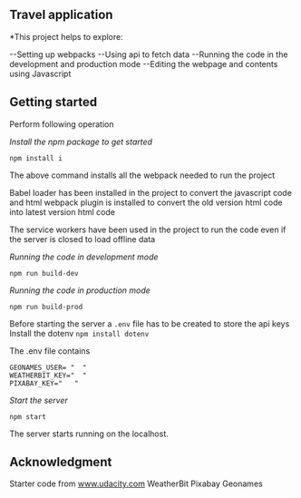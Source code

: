 ## Travel application
*This project helps to explore:

--Setting up webpacks
--Using api to fetch data
--Running the code in the development and production mode
--Editing the webpage and contents using Javascript



## Getting started 
Perform following operation

*Install the npm package to get started*
```
npm install i
```
The above command installs all the webpack needed to run the project

Babel loader has been installed in the project to convert the javascript code and html webpack plugin is installed to convert the old version html code into latest version html code 

The service workers have been used in the project to run the code even if the server is closed to load offline data

*Running the code in development mode*
```
npm run build-dev
```
*Running the code in production mode*
```
npm run build-prod
```
Before starting the server a ``` .env ``` file has to be created to store the api keys
Install the dotenv
```npm install dotenv```

The .env file contains 
```
GEONAMES_USER= "  "
WEATHERBIT_KEY="  "
PIXABAY_KEY="   "

```
*Start the server*
```
npm start
```
The server starts running on the localhost. 

## Acknowledgment
Starter code from www.udacity.com
WeatherBit
Pixabay 
Geonames
